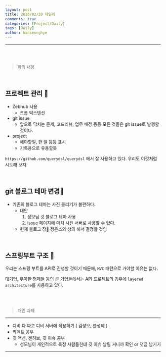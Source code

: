 ```yaml
---
layout: post
title: 2020/02/20 데일리
comments: true
categories: [Project/Daily]
tags: [Daily]
author: hanseonghye
---
```


---

<br /><br />

> <subtitle> 회의 내용 </subtitle>

<br />

## 프로젝트 관리 🍔

- Zebhub 사용
  - 크롬 익스텐션
- git issue
  - 앞으로 닥치는 문제, 코드리뷰, 업무 배정 등등 모든 것들은 git issue로 발행할 것이다.
- project
  - 해야할일, 한 일 등등 표시
  - 기록용으로 유용할듯

`https://github.com/querydsl/querydsl` 에서 잘 사용하고 있다. 우리도 이것처럼 시도해 보자.

<br />

## git 블로그 테마 변경🍙

- 기존의 블로그 테마는 사진 올리기가 불편하다.
  - 대안
    1. 성모님 깃 블로그 테마 사용
    2. issue 페이지에 마치 사진 서버로 사용할 수 있다.
  - 현재 블로그 장👑 정은스와 상의 해서 결정할 것임

<br />

## 스프링부트 구조 🍤

우리는 스프링 부트를 API로 진행할 것이기 때문에, `MVC` 패턴으로 가야할 이유는 없다.

대기업, 우아한 형제들 등의 큰 기업들에서는 API 프로젝트의 경우에 `layered architecture`를 사용하고 있다.

<br /><br />

> <subtitle> 개인 과제 </subtitle>

---

- 디비 다 짜고 디비 서버에 적용하기 ( 김성모, 한성혜 )
- 리액트 공부
- 깃 액션, 젠허브, 깃 이슈 공부
  - 성모님이 개인적으로 특정 사람들한테 깃 이슈 날릴 거니까 확인 or 댓글 남기기

---
